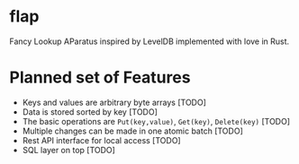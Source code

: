 # flap
Fancy Lookup AParatus inspired by LevelDB implemented with love in Rust.

# Planned set of Features
  * Keys and values are arbitrary byte arrays [TODO]
  * Data is stored sorted by key [TODO]
  * The basic operations are `Put(key,value)`, `Get(key)`, `Delete(key)` [TODO]
  * Multiple changes can be made in one atomic batch [TODO]
  * Rest API interface for local access [TODO]
  * SQL layer on top [TODO]
  


